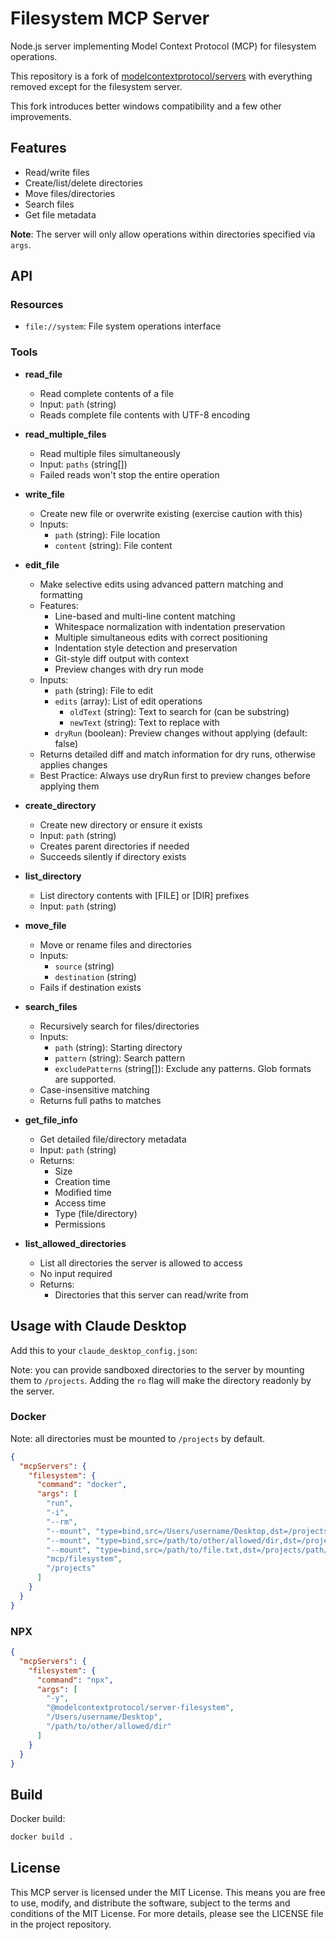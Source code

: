 # Filesystem MCP Server

Node.js server implementing Model Context Protocol (MCP) for filesystem operations.

This repository is a fork of [modelcontextprotocol/servers](https://github.com/modelcontextprotocol/servers)
with everything removed except for the filesystem server.

This fork introduces better windows compatibility and a few other improvements.

## Features

- Read/write files
- Create/list/delete directories
- Move files/directories
- Search files
- Get file metadata

**Note**: The server will only allow operations within directories specified via `args`.

## API

### Resources

- `file://system`: File system operations interface

### Tools

- **read_file**
    - Read complete contents of a file
    - Input: `path` (string)
    - Reads complete file contents with UTF-8 encoding

- **read_multiple_files**
    - Read multiple files simultaneously
    - Input: `paths` (string[])
    - Failed reads won't stop the entire operation

- **write_file**
    - Create new file or overwrite existing (exercise caution with this)
    - Inputs:
        - `path` (string): File location
        - `content` (string): File content

- **edit_file**
    - Make selective edits using advanced pattern matching and formatting
    - Features:
        - Line-based and multi-line content matching
        - Whitespace normalization with indentation preservation
        - Multiple simultaneous edits with correct positioning
        - Indentation style detection and preservation
        - Git-style diff output with context
        - Preview changes with dry run mode
    - Inputs:
        - `path` (string): File to edit
        - `edits` (array): List of edit operations
            - `oldText` (string): Text to search for (can be substring)
            - `newText` (string): Text to replace with
        - `dryRun` (boolean): Preview changes without applying (default: false)
    - Returns detailed diff and match information for dry runs, otherwise applies changes
    - Best Practice: Always use dryRun first to preview changes before applying them

- **create_directory**
    - Create new directory or ensure it exists
    - Input: `path` (string)
    - Creates parent directories if needed
    - Succeeds silently if directory exists

- **list_directory**
    - List directory contents with [FILE] or [DIR] prefixes
    - Input: `path` (string)

- **move_file**
    - Move or rename files and directories
    - Inputs:
        - `source` (string)
        - `destination` (string)
    - Fails if destination exists

- **search_files**
    - Recursively search for files/directories
    - Inputs:
        - `path` (string): Starting directory
        - `pattern` (string): Search pattern
        - `excludePatterns` (string[]): Exclude any patterns. Glob formats are supported.
    - Case-insensitive matching
    - Returns full paths to matches

- **get_file_info**
    - Get detailed file/directory metadata
    - Input: `path` (string)
    - Returns:
        - Size
        - Creation time
        - Modified time
        - Access time
        - Type (file/directory)
        - Permissions

- **list_allowed_directories**
    - List all directories the server is allowed to access
    - No input required
    - Returns:
        - Directories that this server can read/write from

## Usage with Claude Desktop

Add this to your `claude_desktop_config.json`:

Note: you can provide sandboxed directories to the server by mounting them to `/projects`.
Adding the `ro` flag will make the directory readonly by the server.

### Docker

Note: all directories must be mounted to `/projects` by default.

```json
{
  "mcpServers": {
    "filesystem": {
      "command": "docker",
      "args": [
        "run",
        "-i",
        "--rm",
        "--mount", "type=bind,src=/Users/username/Desktop,dst=/projects/Desktop",
        "--mount", "type=bind,src=/path/to/other/allowed/dir,dst=/projects/other/allowed/dir,ro",
        "--mount", "type=bind,src=/path/to/file.txt,dst=/projects/path/to/file.txt",
        "mcp/filesystem",
        "/projects"
      ]
    }
  }
}
```

### NPX

```json
{
  "mcpServers": {
    "filesystem": {
      "command": "npx",
      "args": [
        "-y",
        "@modelcontextprotocol/server-filesystem",
        "/Users/username/Desktop",
        "/path/to/other/allowed/dir"
      ]
    }
  }
}
```

## Build

Docker build:

```bash
docker build .
```

## License

This MCP server is licensed under the MIT License. This means you are free to use, modify,
and distribute the software, subject to the terms and conditions of the MIT License. For
more details, please see the LICENSE file in the project repository.
